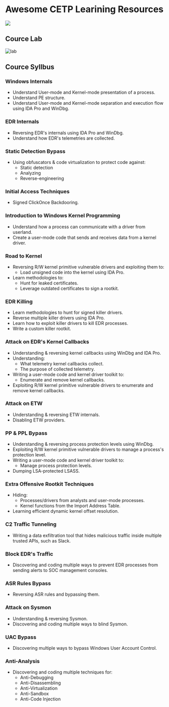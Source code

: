 # Awesome CETP Learining Resources
![](https://static.wixstatic.com/media/98ad8e_09cc2d856494484c95461004eb38308e~mv2.png/v1/crop/x_3,y_0,w_1055,h_814/fill/w_610,h_471,al_c,q_85,usm_0.66_1.00_0.01,enc_avif,quality_auto/CETP.png)
## Cource Lab
![lab](https://static.wixstatic.com/media/98ad8e_8a0932f82501450caa6e4ba95de262df~mv2.png/v1/fill/w_917,h_384,al_c,q_85,usm_0.66_1.00_0.01,enc_avif,quality_auto/evasion%20lab%20diagram.png)
## Cource Syllbus
### Windows Internals
- Understand User-mode and Kernel-mode presentation of a process.
- Understand PE structure.
- Understand User-mode and Kernel-mode separation and execution flow using IDA Pro and WinDbg.

### EDR Internals
- Reversing EDR's internals using IDA Pro and WinDbg.
- Understand how EDR's telemetries are collected.

### Static Detection Bypass
- Using obfuscators & code virtualization to protect code against:
  - Static detection
  - Analyzing
  - Reverse-engineering

### Initial Access Techniques
- Signed ClickOnce Backdooring.

### Introduction to Windows Kernel Programming
- Understand how a process can communicate with a driver from userland.
- Create a user-mode code that sends and receives data from a kernel driver.

### Road to Kernel
- Reversing R/W kernel primitive vulnerable drivers and exploiting them to:
  - Load unsigned code into the kernel using IDA Pro.
- Learn methodologies to:
  - Hunt for leaked certificates.
  - Leverage outdated certificates to sign a rootkit.

### EDR Killing
- Learn methodologies to hunt for signed killer drivers.
- Reverse multiple killer drivers using IDA Pro.
- Learn how to exploit killer drivers to kill EDR processes.
- Write a custom killer rootkit.

### Attack on EDR's Kernel Callbacks
- Understanding & reversing kernel callbacks using WinDbg and IDA Pro.
- Understanding:
  - What telemetry kernel callbacks collect.
  - The purpose of collected telemetry.
- Writing a user-mode code and kernel driver toolkit to:
  - Enumerate and remove kernel callbacks.
- Exploiting R/W kernel primitive vulnerable drivers to enumerate and remove kernel callbacks.

### Attack on ETW
- Understanding & reversing ETW internals.
- Disabling ETW providers.

### PP & PPL Bypass
- Understanding & reversing process protection levels using WinDbg.
- Exploiting R/W kernel primitive vulnerable drivers to manage a process's protection level.
- Writing a user-mode code and kernel driver toolkit to:
  - Manage process protection levels.
- Dumping LSA-protected LSASS.

### Extra Offensive Rootkit Techniques
- Hiding:
  - Processes/drivers from analysts and user-mode processes.
  - Kernel functions from the Import Address Table.
- Learning efficient dynamic kernel offset resolution.

### C2 Traffic Tunneling
- Writing a data exfiltration tool that hides malicious traffic inside multiple trusted APIs, such as Slack.

### Block EDR's Traffic
- Discovering and coding multiple ways to prevent EDR processes from sending alerts to SOC management consoles.

### ASR Rules Bypass
- Reversing ASR rules and bypassing them.

### Attack on Sysmon
- Understanding & reversing Sysmon.
- Discovering and coding multiple ways to blind Sysmon.

### UAC Bypass
- Discovering multiple ways to bypass Windows User Account Control.

### Anti-Analysis
- Discovering and coding multiple techniques for:
  - Anti-Debugging
  - Anti-Disassembling
  - Anti-Virtualization
  - Anti-Sandbox
  - Anti-Code Injection
